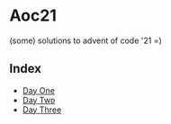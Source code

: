# Aoc21

(some) solutions to advent of code '21 =)

## Index

- [Day One](lib/days/01_day_one)
- [Day Two](lib/days/02_day_two)
- [Day Three](lib/days/03_day_three)

